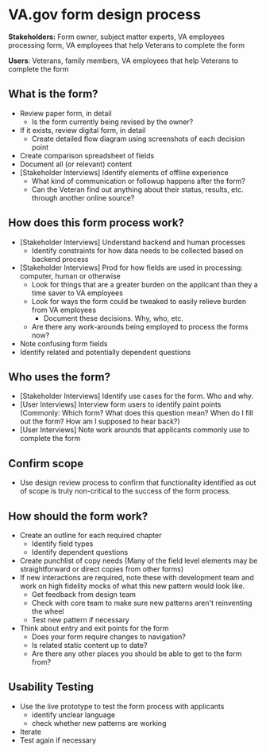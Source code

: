 # VA.gov form design process

**Stakeholders:** Form owner, subject matter experts, VA employees processing form, VA employees that help Veterans to complete the form

**Users**: Veterans, family members, VA employees that help Veterans to complete the form

## What is the form?

* Review paper form, in detail
  * Is the form currently being revised by the owner?
* If it exists, review digital form, in detail
  * Create detailed flow diagram using screenshots of each decision point
* Create comparison spreadsheet of fields
* Document all \(or relevant\) content
* \[Stakeholder Interviews\] Identify elements of offline experience
  * What kind of communication or followup happens after the form?
  * Can the Veteran find out anything about their status, results, etc. through another online source?

## How does this form process work?

* \[Stakeholder Interviews\] Understand backend and human processes
  * Identify constraints for how data needs to be collected based on backend process
* \[Stakeholder Interviews\] Prod for how fields are used in processing: computer, human or otherwise
  * Look for things that are a greater burden on the applicant than they a time saver to VA employees
  * Look for ways the form could be tweaked to easily relieve burden from VA employees
    * Document these decisions. Why, who, etc.
  * Are there any work-arounds being employed to process the forms now?
* Note confusing form fields
* Identify related and potentially dependent questions

## Who uses the form?

* \[Stakeholder Interviews\] Identify use cases for the form. Who and why.
* \[User Interviews\] Interview form users to identify paint points \(Commonly: Which form? What does this question mean? When do I fill out the form? How am I supposed to hear back?\)
* \[User Interviews\] Note work arounds that applicants commonly use to complete the form

## Confirm scope

* Use design review process to confirm that functionality identified as out of scope is truly non-critical to the success of the form process.

## How should the form work?

* Create an outline for each required chapter
  * Identify field types
  * Identify dependent questions
* Create punchlist of copy needs \(Many of the field level elements may be straightforward or direct copies from other forms\)
* If new interactions are required, note these with development team and work on high fidelity mocks of what this new pattern would look like.
  * Get feedback from design team
  * Check with core team to make sure new patterns aren't reinventing the wheel
  * Test new pattern if necessary
* Think about entry and exit points for the form
  * Does your form require changes to navigation?
  * Is related static content up to date? 
  * Are there any other places you should be able to get to the form from?

## Usability Testing

* Use the live prototype to test the form process with applicants
  * identify unclear language
  * check whether new patterns are working
* Iterate
* Test again if necessary

